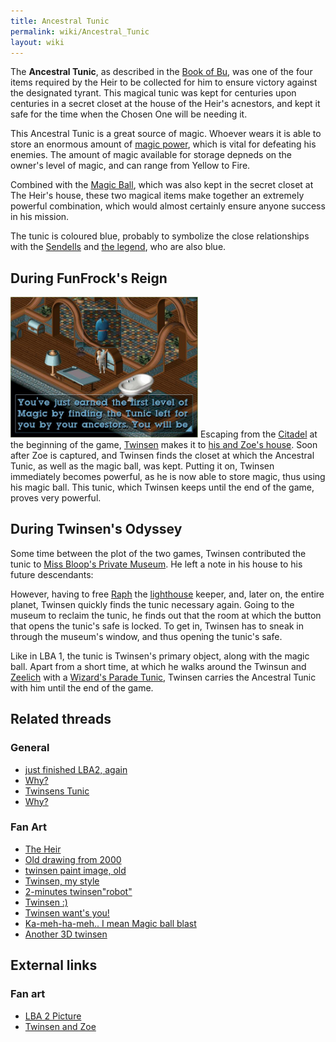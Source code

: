 ```yaml
---
title: Ancestral Tunic
permalink: wiki/Ancestral_Tunic
layout: wiki
---
```


The **Ancestral Tunic**, as described in the [Book of
Bu](Book_of_Bu "wikilink"), was one of the four items required by the
Heir to be collected for him to ensure victory against the designated
tyrant. This magical tunic was kept for centuries upon centuries in a
secret closet at the house of the Heir's acnestors, and kept it safe for
the time when the Chosen One will be needing it.

This Ancestral Tunic is a great source of magic. Whoever wears it is
able to store an enormous amount of [magic
power](magic_power "wikilink"), which is vital for defeating his
enemies. The amount of magic available for storage depneds on the
owner's level of magic, and can range from Yellow to Fire.

Combined with the [Magic Ball](Magic_Ball "wikilink"), which was also
kept in the secret closet at The Heir's house, these two magical items
make together an extremely powerful combination, which would almost
certainly ensure anyone success in his mission.

The tunic is coloured blue, probably to symbolize the close
relationships with the [Sendells](Sendell "wikilink") and [the
legend](the_legend "wikilink"), who are also blue.

## During FunFrock's Reign

<img src="assets/lba1/_screenshots/lba1_-_twinsen_obtains_tunic.jpg"
title="assets/lba1/_screenshots/lba1_-_twinsen_obtains_tunic.jpg"
width="300"
alt="assets/lba1/_screenshots/lba1_-_twinsen_obtains_tunic.jpg" />
Escaping from the [Citadel](Citadel "wikilink") at the beginning of the
game, [Twinsen](Twinsen "wikilink") makes it to [his and Zoe's
house](Twinsen's_house "wikilink"). Soon after Zoe is captured, and
Twinsen finds the closet at which the Ancestral Tunic, as well as the
magic ball, was kept. Putting it on, Twinsen immediately becomes
powerful, as he is now able to store magic, thus using his magic ball.
This tunic, which Twinsen keeps until the end of the game, proves very
powerful.

## During Twinsen's Odyssey

Some time between the plot of the two games, Twinsen contributed the
tunic to [Miss Bloop's Private
Museum](Miss_Bloop's_Private_Museum "wikilink"). He left a note in his
house to his future descendants:

However, having to free [Raph](Raph "wikilink") the
[lighthouse](lighthouse "wikilink") keeper, and, later on, the entire
planet, Twinsen quickly finds the tunic necessary again. Going to the
museum to reclaim the tunic, he finds out that the room at which the
button that opens the tunic's safe is locked. To get in, Twinsen has to
sneak in through the museum's window, and thus opening the tunic's safe.

Like in LBA 1, the tunic is Twinsen's primary object, along with the
magic ball. Apart from a short time, at which he walks around the
Twinsun and [Zeelich](Zeelich "wikilink") with a [Wizard's Parade
Tunic](Wizard's_Parade_Tunic "wikilink"), Twinsen carries the Ancestral
Tunic with him until the end of the game.

## Related threads

### General

- [just finished LBA2,
  again](https://forum.magicball.net/showthread.php?t=9859)
- [Why?](https://forum.magicball.net/showthread.php?t=6949)
- [Twinsens Tunic](https://forum.magicball.net/showthread.php?t=6284)
- [Why?](https://forum.magicball.net/showthread.php?t=6124)

### Fan Art

- [The Heir](https://forum.magicball.net/showthread.php?t=11291)
- [Old drawing from
  2000](https://forum.magicball.net/showthread.php?t=11279)
- [twinsen paint image,
  old](https://forum.magicball.net/showthread.php?t=11007)
- [Twinsen, my
  style](https://forum.magicball.net/showthread.php?t=11083)
- [2-minutes
  twinsen"robot"](https://forum.magicball.net/showthread.php?t=11023)
- [Twinsen :)](https://forum.magicball.net/showthread.php?t=10891)
- [Twinsen want's
  you!](https://forum.magicball.net/showthread.php?t=10819)
- [Ka-meh-ha-meh.. I mean Magic ball
  blast](https://forum.magicball.net/showthread.php?t=10812)
- [Another 3D
  twinsen](https://forum.magicball.net/showthread.php?t=10751)

## External links

### Fan art

- [LBA 2 Picture](http://www.deviantart.com/view/12986693/)
- [Twinsen and Zoe](http://www.deviantart.com/view/1047280/)
